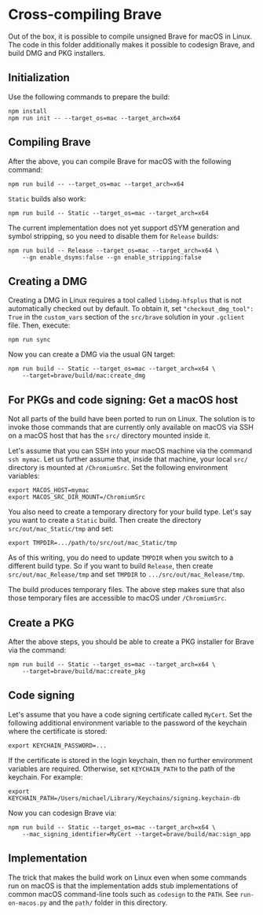 # Cross-compiling Brave

Out of the box, it is possible to compile unsigned Brave for macOS in Linux. The
code in this folder additionally makes it possible to codesign Brave, and build
DMG and PKG installers.

## Initialization

Use the following commands to prepare the build:

```
npm install
npm run init -- --target_os=mac --target_arch=x64
```

## Compiling Brave

After the above, you can compile Brave for macOS with the following command:

```
npm run build -- --target_os=mac --target_arch=x64
```

`Static` builds also work:

```
npm run build -- Static --target_os=mac --target_arch=x64
```

The current implementation does not yet support dSYM generation and symbol
stripping, so you need to disable them for `Release` builds:

```
npm run build -- Release --target_os=mac --target_arch=x64 \
    --gn enable_dsyms:false --gn enable_stripping:false
```

## Creating a DMG

Creating a DMG in Linux requires a tool called `libdmg-hfsplus` that is not
automatically checked out by default. To obtain it, set
`"checkout_dmg_tool": True` in the `custom_vars` section of the `src/brave`
solution in your `.gclient` file. Then, execute:

    npm run sync

Now you can create a DMG via the usual GN target:

```
npm run build -- Static --target_os=mac --target_arch=x64 \
    --target=brave/build/mac:create_dmg
```

## For PKGs and code signing: Get a macOS host

Not all parts of the build have been ported to run on Linux. The solution is to
invoke those commands that are currently only available on macOS via SSH on a
macOS host that has the `src/` directory mounted inside it.

Let's assume that you can SSH into your macOS machine via the command
`ssh mymac`. Let us further assume that, inside that machine, your local `src/`
directory is mounted at `/ChromiumSrc`. Set the following environment variables:

```
export MACOS_HOST=mymac
export MACOS_SRC_DIR_MOUNT=/ChromiumSrc
```

You also need to create a temporary directory for your build type. Let's say you
want to create a `Static` build. Then create the directory
`src/out/mac_Static/tmp` and set:

```
export TMPDIR=.../path/to/src/out/mac_Static/tmp
```

As of this writing, you do need to update `TMPDIR` when you switch to a
different build type. So if you want to build `Release`, then create
`src/out/mac_Release/tmp` and set `TMPDIR` to `.../src/out/mac_Release/tmp`.

The build produces temporary files. The above step makes sure that also those
temporary files are accessible to macOS under `/ChromiumSrc`.

## Create a PKG

After the above steps, you should be able to create a PKG installer for Brave
via the command:

```
npm run build -- Static --target_os=mac --target_arch=x64 \
    --target=brave/build/mac:create_pkg
```

## Code signing

Let's assume that you have a code signing certificate called `MyCert`. Set the
following additional environment variable to the password of the keychain where
the certificate is stored:

```
export KEYCHAIN_PASSWORD=...
```

If the certificate is stored in the login keychain, then no further environment
variables are required. Otherwise, set `KEYCHAIN_PATH` to the path of the
keychain. For example:

```
export KEYCHAIN_PATH=/Users/michael/Library/Keychains/signing.keychain-db
```

Now you can codesign Brave via:

```
npm run build -- Static --target_os=mac --target_arch=x64 \
    --mac_signing_identifier=MyCert --target=brave/build/mac:sign_app
```

## Implementation

The trick that makes the build work on Linux even when some commands run on
macOS is that the implementation adds stub implementations of common macOS
command-line tools such as `codesign` to the `PATH`. See `run-on-macos.py` and
the `path/` folder in this directory.
